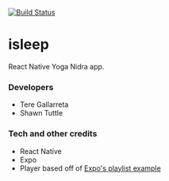 [![Build Status](https://travis-ci.org/FuzzyHatPublishing/isleep.svg?branch=development)](https://travis-ci.org/FuzzyHatPublishing/isleep)


# isleep
React Native Yoga Nidra app.

### Developers
* Tere Gallarreta
* Shawn Tuttle

### Tech and other credits
* React Native
* Expo
* Player based off of [Expo's playlist example](https://github.com/expo/playlist-example)
